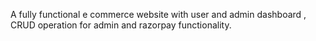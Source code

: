 A fully functional e commerce website with user and admin dashboard , CRUD operation for admin and razorpay functionality.
